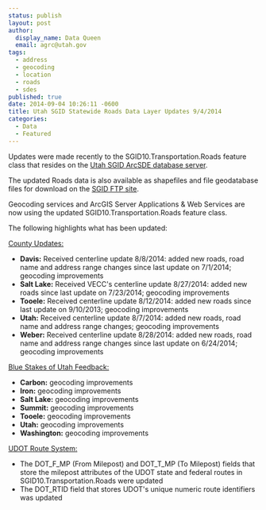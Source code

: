 ```yaml
---
status: publish
layout: post
author:
  display_name: Data Queen
  email: agrc@utah.gov
tags:
  - address
  - geocoding
  - location
  - roads
  - sdes
published: true
date: 2014-09-04 10:26:11 -0600
title: Utah SGID Statewide Roads Data Layer Updates 9/4/2014
categories:
  - Data
  - Featured
---
```

<p>Updates were made recently to the SGID10.Transportation.Roads feature class that resides on the <a href="{{ "/data/how-to-connect-to-the-sgid-via-sde/" | prepend: site.baseurl }}">Utah SGID ArcSDE database server</a>.</p>
<p>The updated Roads data is also available as shapefiles and file geodatabase files for download on the <a href="ftp://ftp.agrc.utah.gov/UtahSGID_Vector/UTM12_NAD83/TRANSPORTATION/PackagedData/_Statewide/UtahRoadAndHighwaySystem/">SGID FTP site</a>.</p>
<p>Geocoding services and ArcGIS Server Applications & Web Services are now using the updated SGID10.Transportation.Roads feature class.</p>
<p>The following highlights what has been updated:</p>
<p><span style="text-decoration: underline;">County Updates:</span></p>
<ul>
<li><strong>Davis:</strong> Received centerline update 8/8/2014: added new roads, road name and address range changes since last update on 7/1/2014; geocoding improvements</li>
<li><strong>Salt Lake:</strong> Received VECC's centerline update 8/27/2014: added new roads since last update on 7/23/2014; geocoding improvements</li>
<li><strong>Tooele:</strong> Received centerline update 8/12/2014: added new roads since last update on 9/10/2013; geocoding improvements</li>
<li><strong>Utah:</strong> Received centerline update 8/7/2014: added new roads, road name and address range changes; geocoding improvements</li>
<li><strong>Weber:</strong> Received centerline update 8/28/2014: added new roads, road name and address range changes since last update on 6/24/2014; geocoding improvements</li>
</ul>
<p><span style="text-decoration: underline;">Blue Stakes of Utah Feedback:</span></p>
<ul>
<li><strong>Carbon:</strong> geocoding improvements</li>
<li><strong>Iron:</strong> geocoding improvements</li>
<li><strong>Salt Lake:</strong> geocoding improvements</li>
<li><strong>Summit:</strong> geocoding improvements</li>
<li><strong>Tooele:</strong> geocoding improvements</li>
<li><strong>Utah:</strong> geocoding improvements</li>
<li><strong>Washington:</strong> geocoding improvements</li>
</ul>
<p><span style="text-decoration: underline;">UDOT Route System:</span></p>
<ul>
<li>The DOT_F_MP (From Milepost) and DOT_T_MP (To Milepost) fields that store the milepost attributes of the UDOT state and federal routes in SGID10.Transportation.Roads were updated</li>
<li>The DOT_RTID field that stores UDOT's unique numeric route identifiers was updated</li>
</ul>
